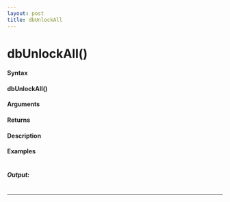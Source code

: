 ```yaml
---
layout: post
title: dbUnlockAll
---
```


# dbUnlockAll()


#### Syntax

#### dbUnlockAll()

#### Arguments

#### Returns

#### Description

#### Examples

```

```

##### Output:

```

```

---